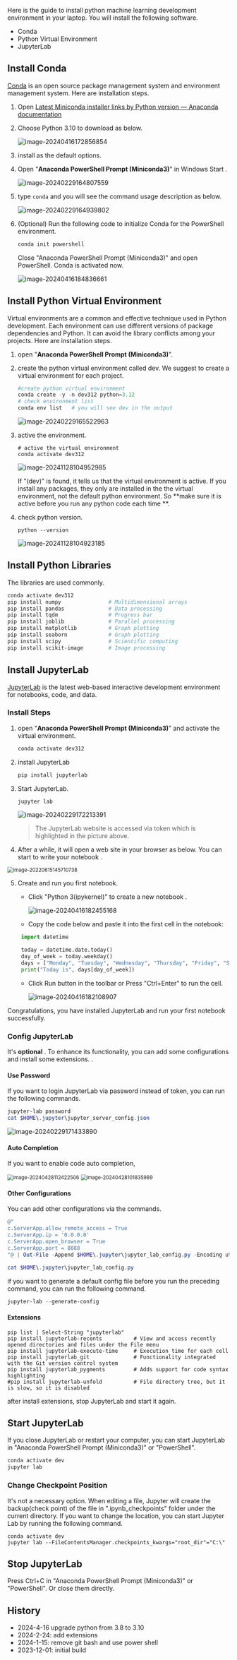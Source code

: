Here is the guide to install python machine learning development environment in your laptop.  You will install the following software.

- Conda
- Python Virtual Environment
- JupyterLab

## Install Conda

[Conda](https://docs.conda.io/projects/conda/en/latest/) is an open source package management system and environment management system. Here are installation steps.

1. Open [Latest Miniconda installer links by Python version — Anaconda documentation](https://docs.anaconda.com/free/miniconda/miniconda-other-installer-links/)

2. Choose Python 3.10 to download as below.

   ![image-20240416172856854](images/image-20240416172856854.png)



3. install as the default options.

4. Open "**Anaconda PowerShell Prompt (Miniconda3)**" in Windows Start .

   ![image-20240229164807559](images/image-20240229164807559.png)

5. type `conda` and you will see the command usage description as below.

   ![image-20240229164939802](images/image-20240229164939802.png)

6. (Optional) Run the following code to initialize Conda for the PowerShell environment. 

   ~~~powershell
   conda init powershell
   ~~~

   Close "Anaconda PowerShell Prompt (Miniconda3)" and open PowerShell. Conda is activated now.

   ![image-20240416184836661](images/image-20240416184836661.png)


## Install Python Virtual Environment

Virtual environments are a common and effective technique used in Python development. Each environment can use different versions of package dependencies and Python. It can avoid the library conflicts among your projects. Here are installation steps.

1. open "**Anaconda PowerShell Prompt (Miniconda3)**".

2. create the python virtual environment called dev. We suggest to create a virtual environment for each project.

   ~~~powershell
   #create python virtual environment 
   conda create -y -n dev312 python=3.12
   # check environment list
   conda env list   # you will see dev in the output       
   ~~~

   ![image-20240229165522963](images/image-20240229165522963.png)

3. active the environment.

   ~~~shell
   # active the virtual environment
   conda activate dev312
   ~~~

   ![image-20241128104952985](images/image-20241128104952985.png)

   If  "(dev)" is found, it tells us that the virtual environment is active.  If you install any packages, they only are installed in the the virtual environment, not the default python environment. So **make sure it is active before you run any python code each time **. 

4. check python version.

   ~~~shell
   python --version
   ~~~

   ![image-20241128104923185](images/image-20241128104923185.png)

## Install Python Libraries

The libraries are used commonly.

~~~powershell
conda activate dev312
pip install numpy               # Multidimensional arrays  
pip install pandas              # Data processing  
pip install tqdm                # Progress bar  
pip install joblib              # Parallel processing  
pip install matplotlib          # Graph plotting  
pip install seaborn             # Graph plotting  
pip install scipy               # Scientific computing  
pip install scikit-image        # Image processing
~~~

## Install JupyterLab

[JupyterLab](https://jupyterlab.readthedocs.io/en/stable/)  is the latest web-based interactive development environment for notebooks, code, and data. 

### Install Steps

1. open "**Anaconda PowerShell Prompt (Miniconda3)**" and activate the virtual environment.

   ~~~powershell
   conda activate dev312 
   ~~~

2. install JupyterLab

   ~~~powershell
   pip install jupyterlab
   ~~~

3. Start JupyterLab. 

   ~~~powershell
   jupyter lab
   ~~~
   
   
    ![image-20240229172213391](images/image-20240229172213391.png)
   
    > The JupyterLab website is accessed via token which is highlighted in the picture above. 
   
4. After a while, it will open a web site in your browser as below. You can start to write your notebook .

<img src="images/image-20220615145710738.png" alt="image-20220615145710738" style="zoom:80%;" />

5. Create and run you first notebook. 
   - Click "Python 3(ipykernel)" to create a new notebook .

      ![image-20240416182455168](images/image-20240416182455168.png)

	- Copy the code below and paste it into the first cell in the notebook:

     ~~~python
      import datetime  
     
      today = datetime.date.today()  
      day_of_week = today.weekday()  
      days = ["Monday", "Tuesday", "Wednesday", "Thursday", "Friday", "Saturday", "Sunday"]  
      print("Today is", days[day_of_week]) 
     ~~~

	- Click Run button in the toolbar or Press "Ctrl+Enter" to run the cell.

      ![image-20240416182108907](images/image-20240416182108907.png)


 Congratulations, you have installed JupyterLab and run your first notebook successfully.

### Config JupyterLab

It's **optional** . To enhance its functionality, you can add some configurations and install some extensions. .  

#### Use Password

If you want to login JupyterLab via password instead of token,  you can run the following commands.

~~~powershell
jupyter-lab password
cat $HOME\.jupyter\jupyter_server_config.json
~~~

![image-20240229171433890](images/image-20240229171433890.png)

#### Auto Completion

If you want to enable code auto completion, 

<img src="images/image-20240428112422506.png" alt="image-20240428112422506" style="zoom: 80%;" />    <img src="images/image-20240428101835989.png" alt="image-20240428101835989" style="zoom:80%;" />   

#### Other Configurations 

You can add other configurations via the commands.  

~~~PowerShell
@"
c.ServerApp.allow_remote_access = True
c.ServerApp.ip = '0.0.0.0'
c.ServerApp.open_browser = True    
c.ServerApp.port = 8888
"@ | Out-File -Append $HOME\.jupyter\jupyter_lab_config.py -Encoding utf8

cat $HOME\.jupyter\jupyter_lab_config.py
~~~

if you want to generate a default config file before you run the preceding command, you can run the following command.

~~~powershell
jupyter-lab --generate-config 
~~~

#### Extensions

~~~shell
pip list | Select-String "jupyterlab"
pip install jupyterlab-recents          # View and access recently opened directories and files under the File menu  
pip install jupyterlab-execute-time     # Execution time for each cell  
pip install jupyterlab_git              # Functionality integrated with the Git version control system  
pip install jupyterlab_pygments         # Adds support for code syntax highlighting  
#pip install jupyterlab-unfold          # File directory tree, but it is slow, so it is disabled  
~~~

after install extensions, stop JupyterLab and start it again.

## Start JupyterLab 

If you close JupyterLab or restart your computer, you can start JupyterLab in "Anaconda PowerShell Prompt (Miniconda3)" or "PowerShell".

~~~powershell
conda activate dev  
jupyter lab
~~~

### Change Checkpoint Position

It's not a necessary option. When editing a file, Jupyter will create the backup(check point) of the file in ".ipynb_checkpoints" folder under the current directory. If you want to change the location, you can start Jupyter Lab by running the following command.

~~~
conda activate dev
jupyter lab --FileContentsManager.checkpoints_kwargs="root_dir"="C:\"
~~~

## Stop JupyterLab 

Press Ctrl+C  in "Anaconda PowerShell Prompt (Miniconda3)" or "PowerShell".   Or close them directly.

## History

- 2024-4-16  upgrade python from 3.8 to 3.10
- 2024-2-24:  add extensions 
- 2024-1-15:  remove git bash and use power shell
- 2023-12-01:  initial build
